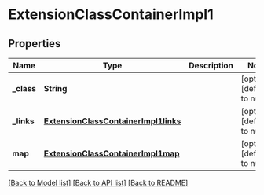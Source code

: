 # ExtensionClassContainerImpl1
## Properties

Name | Type | Description | Notes
------------ | ------------- | ------------- | -------------
**\_class** | **String** |  | [optional] [default to null]
**\_links** | [**ExtensionClassContainerImpl1links**](ExtensionClassContainerImpl1links.md) |  | [optional] [default to null]
**map** | [**ExtensionClassContainerImpl1map**](ExtensionClassContainerImpl1map.md) |  | [optional] [default to null]

[[Back to Model list]](../README.md#documentation-for-models) [[Back to API list]](../README.md#documentation-for-api-endpoints) [[Back to README]](../README.md)

